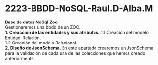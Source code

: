 # 2223-BBDD-NoSQL-Raul.D-Alba.M
**Base de datos NoSql Zoo** <br>
Gestionaremos una bbdd de un ZOO.<br>
**1. Creacción de las entidades y sus atributos.**
    1.1 Creación del modelo Entidad-Relación.<br>
    1.2 Creación del modelo Relacional.<br>
**2. Diseño de JsonSchema.**
     En este apartado crearemos un JsonSchema para la validación de cada una de las colecciones que hemos creado anteriormente.<br>
